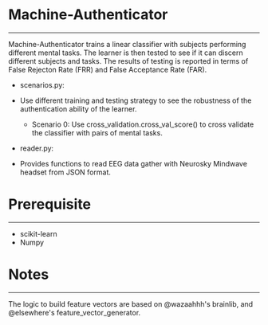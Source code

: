 # Machine-Authenticator
---
Machine-Authenticator trains a linear classifier with subjects performing different mental tasks. The learner is then tested to see if it can discern different subjects and tasks. The results of testing is reported in terms of False Rejecton Rate (FRR) and False Acceptance Rate (FAR).

- scenarios.py:
 - Use different training and testing strategy to see the robustness of the authentication ability of the learner.
   - Scenario 0: Use cross_validation.cross_val_score() to cross validate the classifier with pairs of mental tasks.

- reader.py:
 - Provides functions to read EEG data gather with Neurosky Mindwave headset from JSON format.  

# Prerequisite
---
- scikit-learn
- Numpy

# Notes
---

The logic to build feature vectors are based on @wazaahhh's brainlib, and @elsewhere's feature_vector_generator.
